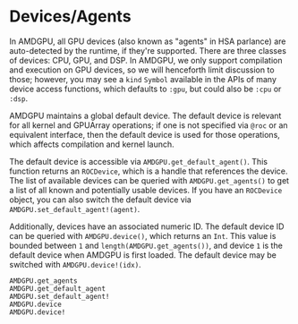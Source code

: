 # Devices/Agents

In AMDGPU, all GPU devices (also known as "agents" in HSA parlance) are
auto-detected by the runtime, if they're supported. There are three classes of
devices: CPU, GPU, and DSP. In AMDGPU, we only support compilation and
execution on GPU devices, so we will henceforth limit discussion to those;
however, you may see a `kind` `Symbol` available in the APIs of many device
access functions, which defaults to `:gpu`, but could also be `:cpu` or `:dsp`.

AMDGPU maintains a global default device. The default device is relevant for
all kernel and GPUArray operations; if one is not specified via `@roc` or an
equivalent interface, then the default device is used for those operations,
which affects compilation and kernel launch.

The default device is accessible via `AMDGPU.get_default_agent()`. This
function returns an `ROCDevice`, which is a handle that references the device.
The list of available devices can be queried with `AMDGPU.get_agents()` to get
a list of all known and potentially usable devices. If you have an `ROCDevice`
object, you can also switch the default device via
`AMDGPU.set_default_agent!(agent)`.

Additionally, devices have an associated numeric ID. The default device ID can
be queried with `AMDGPU.device()`, which returns an `Int`. This value is
bounded between `1` and `length(AMDGPU.get_agents())`, and device `1` is the
default device when AMDGPU is first loaded. The default device may be switched
with `AMDGPU.device!(idx)`.

```@docs
AMDGPU.get_agents
AMDGPU.get_default_agent
AMDGPU.set_default_agent!
AMDGPU.device
AMDGPU.device!
```
